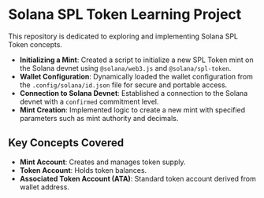 # Solana SPL Token Learning Project

This repository is dedicated to exploring and implementing Solana SPL Token concepts.

- **Initializing a Mint**: Created a script to initialize a new SPL Token mint on the Solana devnet using `@solana/web3.js` and `@solana/spl-token`.
- **Wallet Configuration**: Dynamically loaded the wallet configuration from the `.config/solana/id.json` file for secure and portable access.
- **Connection to Solana Devnet**: Established a connection to the Solana devnet with a `confirmed` commitment level.
- **Mint Creation**: Implemented logic to create a new mint with specified parameters such as mint authority and decimals.

## Key Concepts Covered

- **Mint Account**: Creates and manages token supply.
- **Token Account**: Holds token balances.
- **Associated Token Account (ATA)**: Standard token account derived from wallet address.